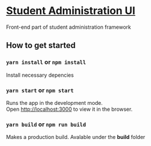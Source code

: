 # [Student Administration UI](https://studaf.herokuapp.com/)

Front-end part of student administration framework

## How to get started
### `yarn install` or `npm install`

Install necessary depencies

### `yarn start` or `npm start`
Runs the app in the development mode.\
Open [http://localhost:3000](http://localhost:3000) to view it in the browser.

### `yarn build` or `npm run build`
Makes a production build. Avalable under the **build** folder